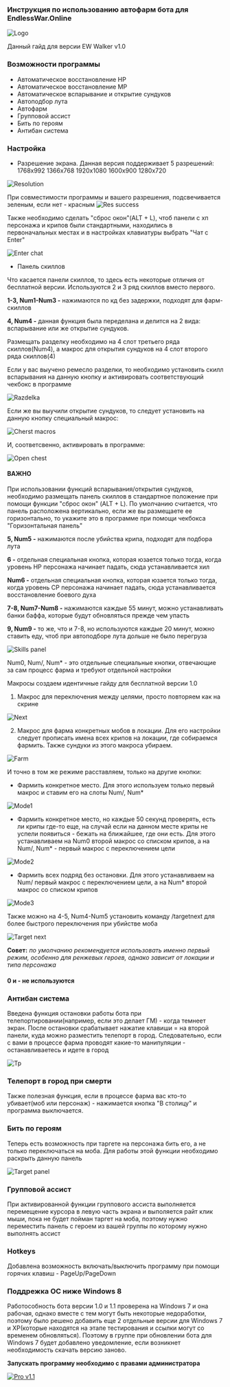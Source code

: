 ### Инструкция по использованию автофарм бота для EndlessWar.Online

![Logo](https://raw.githubusercontent.com/BSFG/BSFG-Walker/master/EW-Walker/v%201.0/ew%20walker.png)

Данный гайд для версии EW Walker v1.0

### Возможности программы
* Автоматическое восстановление HP
* Автоматическое восстановление MP
* Автоматическое вспарывание и открытие сундуков
* Автоподбор лута
* Автофарм
* Групповой ассист
* Бить по героям
* Антибан система

### Настройка
* Разрешение экрана. Данная версия поддерживает 5 разрешений:
1768х992
1366х768
1920x1080
1600x900
1280х720

![Resolution](https://github.com/BSFG/BSFG-Walker/blob/master/images/resolution.jpg)

При совместимости программы и вашего разрешения, подсвечивается зеленым, если нет - красным
![Res success](https://raw.githubusercontent.com/BSFG/BSFG-Walker/master/images/resol.PNG)

Также необходимо сделать "сброс окон"(ALT + L), чтоб панели с хп персонажа и крипов были стандартными, находились в первоначальных местах и в настройках клавиатуры выбрать "Чат с Enter"



![Enter chat](https://github.com/BSFG/BSFG-Walker/blob/master/images/enter%20chat.PNG)


* Панель скиллов

Что касается панели скиллов, то здесь есть некоторые отличия от бесплатной версии. Используются 2 и 3 ряд скиллов вместо первого.

**1-3, Num1-Num3 -** нажимаются по кд без задержки, подходят для фарм-скиллов

**4, Num4 -** данная функция была переделана и делится на 2 вида: вспарывание или же открытие сундуков.

Размещать разделку необходимо на 4 слот третьего ряда скиллов(Num4), а макрос для открытия сундуков на 4 слот второго ряда скиллов(4)

Если у вас выучено ремесло разделки, то необходимо установить скилл вспарывания на данную кнопку и активировать соответствующий чекбокс в программе

![Razdelka](https://github.com/BSFG/BSFG-Walker/blob/master/images/razdelka.PNG)

Если же вы выучили открытие сундуков, то следует установить на данную кнопку специальный макрос:

![Cherst macros](https://raw.githubusercontent.com/BSFG/BSFG-Walker/master/images/chest%20macros.png)

И, соответсвенно, активировать в программе:

![Open chest](https://raw.githubusercontent.com/BSFG/BSFG-Walker/master/images/open%20chest.PNG)

#### ВАЖНО

При использовании функций вспарывания/открытия сундуков, необходимо размещать панель скиллов в стандартное положение при помощи функции "сброс окон" (ALT + L). По умолчанию считается, что панель расположена вертикально, если же вы размещаете ее горизонтально, то укажите это в программе при помощи чекбокса "Горизонтальная панель"

**5, Num5 -** нажимаются после убийства крипа, подходят для подбора лута

**6 -** отдельная специальная кнопка, которая юзается только тогда, когда уровень HP персонажа начинает падать, сюда устанавливается хил

**Num6 -** отдельная специальная кнопка, которая юзается только тогда, когда уровень CP персонажа начинает падать, сюда устанавливается восстановление боевого духа

**7-8, Num7-Num8 -** нажимаются каждые 55 минут, можно устанавливать банки баффа, которые будут обновляться прежде чем упасть

**9, Num9 -** то же, что и 7-8, но используются каждые 20 минут, можно ставить еду, чтоб при автоподборе лута дольше не было перегруза

![Skills panel](https://raw.githubusercontent.com/BSFG/BSFG-Walker/master/images/skills%20panel%201.1%20pro.PNG)

Num0, Num/, Num* -  это отдельные специальные кнопки, отвечающие за сам процесс фарма и требуют отдельной настройки

Макросы создаем идентичные гайду для бесплатной версии 1.0

1. Макрос для переключения между целями, просто повторяем как на скрине

![Next](https://github.com/BSFG/BSFG-Walker/blob/master/images/next.jpg)

2. Макрос для фарма конкретных мобов в локации. Для его настройки следует прописать имена всех крипов на локации, где собираемся фармить. Также сундуки из этого макроса убираем.

![Farm](https://github.com/BSFG/BSFG-Walker/blob/master/images/farm.jpg)

И точно в том же режиме расставляем, только на другие кнопки:
* Фармить конкретное место. Для этого используем только первый макрос и ставим его на слоты Num/, Num*

![Mode1](https://github.com/BSFG/BSFG-Walker/blob/master/images/mode1.jpg)

* Фармить конкретное место, но каждые 50 секунд проверять, есть ли крипы где-то еще, на случай если на данном месте крипы не успели появиться - бежать на ближайшее, где они есть. Для этого устанавливаем на Num0 второй макрос со списком крипов, а на Num/, Num* - первый макрос с переключением цели

![Mode2](https://github.com/BSFG/BSFG-Walker/blob/master/images/mode2.jpg)

* Фармить всех подряд без остановки. Для этого устанавливаем на Num/ первый макрос с переключением цели, а на Num* второй макрос со списком крипов

![Mode3](https://github.com/BSFG/BSFG-Walker/blob/master/images/mode3.jpg)


Также можно на 4-5, Num4-Num5 установить команду /targetnext для более быстрого переключения при убийстве моба

![Target next](https://raw.githubusercontent.com/BSFG/BSFG-Walker/master/images/target%20next.PNG)

**Совет:** _по умолчанию рекомендуется использовать именно первый режим, особенно для ренжевых героев, однако зависит от локации и типа персонажа_

#### 0 и - не используются

### Антибан система

Введена функция остановки работы бота при телепортировании(например, если это делает ГМ) - когда темнеет экран. После остановки срабатывает нажатие клавиши = на второй панели, куда можно разместить телепорт в город. Следовательно, если с вами в процессе фарма проводят какие-то манипуляции - останавливаетесь и идете в город

![Tp](https://raw.githubusercontent.com/BSFG/BSFG-Walker/master/images/tp.PNG)

### Телепорт в город при смерти

Также полезная функция, если в процессе фарма вас кто-то убивает(моб или персонаж) - нажимается кнопка "В столицу" и программа выключается.

### Бить по героям

Теперь есть возможность при таргете на персонажа бить его, а не только переключаться на моба. Для работы этой функции необходимо раскрыть данную панель

![Target panel](https://raw.githubusercontent.com/BSFG/BSFG-Walker/master/images/target%20panel.PNG)

### Групповой ассист

При активированной функции группового ассиста выполняется перемещение курсора в левую часть экрана и выполяется райт клик мыши, пока не будет пойман таргет на моба, поэтому нужно переместить панель с героем из вашей группы по которому нужно выполнять ассист

### Hotkeys

Добавлена возможность включать/выключить программу при помощи горячих клавиш - PageUp/PageDown

### Поддрежка ОС ниже Windows 8

Работособность бота версии 1.0 и 1.1 проверена на Windows 7 и она рабочая, однако вместе с тем могут быть некоторые недоработки, поэтому было решено добавить еще 2 отдельные версии для Windows 7 и XP(которые находятся на этапе тестирования и ссылки могут со временем обновляться). Поэтому в группе при обновлении бота для Windows 7 будет добавлено уведомление, если возникнет необходимость скачать версию заново.

**Запускать программу необходимо с правами администратора**

[![Pro v1.1](https://img.youtube.com/vi/nNMZS9447D4/0.jpg)](https://www.youtube.com/watch?v=nNMZS9447D4)
